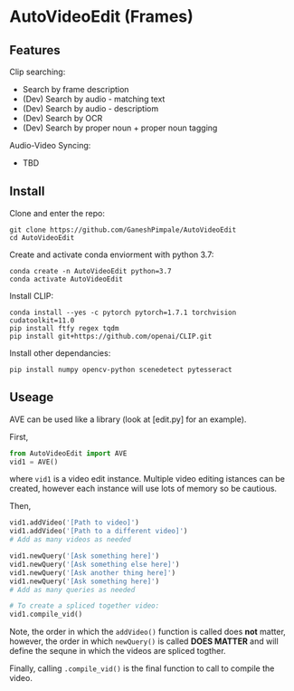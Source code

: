 # AutoVideoEdit (Frames)

## Features
Clip searching: 
- Search by frame description
- (Dev) Search by audio - matching text
- (Dev) Search by audio - descriptiom
- (Dev) Search by OCR
- (Dev) Search by proper noun + proper noun tagging

Audio-Video Syncing:
- TBD

## Install
Clone and enter the repo:
```
git clone https://github.com/GaneshPimpale/AutoVideoEdit
cd AutoVideoEdit
```

Create and activate conda enviorment with python 3.7:
```
conda create -n AutoVideoEdit python=3.7
conda activate AutoVideoEdit
```

Install CLIP:
```
conda install --yes -c pytorch pytorch=1.7.1 torchvision cudatoolkit=11.0
pip install ftfy regex tqdm
pip install git+https://github.com/openai/CLIP.git
```

Install other dependancies:
```
pip install numpy opencv-python scenedetect pytesseract
```

## Useage
AVE can be used like a library (look at [edit.py] for an example).

First,
``` python
from AutoVideoEdit import AVE
vid1 = AVE()
```

where ```vid1``` is a video edit instance. Multiple video editing istances can be created, however each instance will use lots of memory so be cautious.

Then,
```python
vid1.addVideo('[Path to video]')
vid1.addVideo('[Path to a different video]')
# Add as many videos as needed

vid1.newQuery('[Ask something here]')
vid1.newQuery('[Ask something else here]')
vid1.newQuery('[Ask another thing here]')
vid1.newQuery('[Ask something here]')
# Add as many queries as needed

# To create a spliced together video:
vid1.compile_vid()
```

Note, the order in which the ```addVideo()``` function is called does **not** matter, however, the order in which ```newQuery()``` is called **DOES MATTER** and will define the sequne in which the videos are spliced togther.

Finally, calling ```.compile_vid()``` is the final function to call to compile the video.

